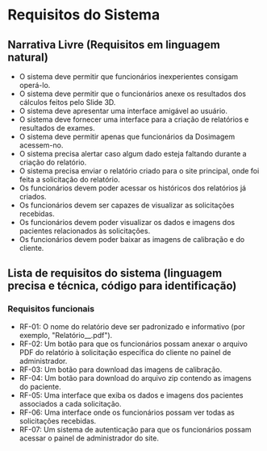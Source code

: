 # Requisitos do Sistema

## Narrativa Livre (Requisitos em linguagem natural)
- O sistema deve permitir que funcionários inexperientes consigam operá-lo.
- O sistema deve permitir que o funcionários anexe os resultados dos cálculos feitos pelo Slide 3D.
- O sistema deve apresentar uma interface amigável ao usuário.
- O sistema deve fornecer uma interface para a criação de relatórios e resultados de exames.
- O sistema deve permitir apenas que funcionários da Dosimagem acessem-no.
- O sistema precisa alertar caso algum dado esteja faltando durante a criação do relatório.
- O sistema precisa enviar o relatório criado para o site principal, onde foi feita a solicitação do relatório.
- Os funcionários devem poder acessar os históricos dos relatórios já criados.
- Os funcionários devem ser capazes de visualizar as solicitações recebidas.
- Os funcionários devem poder visualizar os dados e imagens dos pacientes relacionados às solicitações.
- Os funcionários devem poder baixar as imagens de calibração e do cliente.

## Lista de requisitos do sistema (linguagem precisa e técnica, código para identificação) 
### Requisitos funcionais

- RF-01: O nome do relatório deve ser padronizado e informativo (por exemplo, "Relatório_<nome da clinica>_<data>.pdf").
- RF-02: Um botão para que os funcionários possam anexar o arquivo PDF do relatório à solicitação específica do cliente no painel de administrador.
- RF-03: Um botão para download das imagens de calibração.
- RF-04: Um botão para download do arquivo zip contendo as imagens do paciente.
- RF-05: Uma interface que exiba os dados e imagens dos pacientes associados a cada solicitação.
- RF-06: Uma interface onde os funcionários possam ver todas as solicitações recebidas.
- RF-07: Um sistema de autenticação para que os funcionários possam acessar o painel de administrador do site.